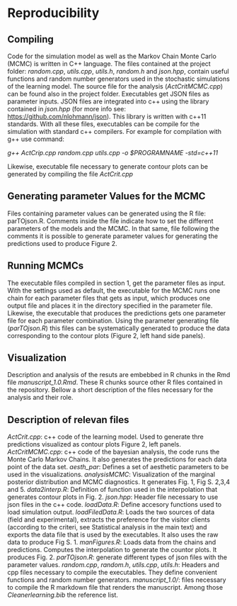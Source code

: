 # Reproducibility 

## Compiling 
Code for the simulation model as well as the Markov Chain Monte Carlo (MCMC)
is written in C++ language. The files contained at the project folder: 
*random.cpp*, *utils.cpp*, *utils.h*, *random.h* and *json.hpp*, 
contain useful functions and random number generators used in the
stochastic simulations of the learning model. The source file for the 
analysis (*ActCritMCMC.cpp*) can be found also in the project folder.
Executables get JSON files as parameter inputs. JSON files are
integrated into c++ using the library contained in *json.hpp* (for more info see:
https://github.com/nlohmann/json). This library is written with c++11 
standards. With all these files, executables can be compile for the simulation 
with standard c++ compilers. For example for compilation with g++ use command:

_g++ ActCrip.cpp random.cpp utils.cpp -o $PROGRAMNAME -std=c++11_

Likewise, executable file necessary to generate contour plots can be generated
by compiling the file *ActCrit.cpp*

## Generating parameter Values for the MCMC
Files containing parameter values can be generated using the 
R file: parTOjson.R. Comments inside the file indicate how to set the different 
parameters of the models and the MCMC. In that same, file following the comments 
it is possible to generate parameter values for generating the predictions
used to produce Figure 2. 

## Running MCMCs
The executable files compiled in section 1, get the parameter files as input. 
With the settings used as default, the executable for the MCMC
runs one chain for each parameter files that gets as input,
which produces one output file and places it in the directory specified 
in the parameter file. Likewise, the executable that produces the predictions
gets one parameter file for each parameter combination. Using the 
parameter generating file (*parTOjson.R*) this files can be systematically 
generated to produce the data corresponding to the contour plots 
(Figure 2, left hand side panels). 

## Visualization
Description and analysis of the resuts are embebbed in R chunks in the 
Rmd file *manuscript_1.0.Rmd*. These R chunks source other R files contained
in the repository. Bellow a short description of the files necessary for the 
analysis and their role.

## Description of relevan files
*ActCrit.cpp*: c++ code of the learning model. Used to generate thre predictions
  visualized as contour plots Figure 2, left panels.
*ActCritMCMC.cpp*: c++ code of the bayesian analysis, the code runs the 
  Monte Carlo Markov Chains. It also generates the predictions for each data 
  point of the data set.
*aesth_par*: Defines a set of aesthetic parameters to be used in 
  the visualizations.
*analysisMCMC*: Visualization of the marginal posterior distribution and MCMC
  diagnostics. It generates Fig. 1, Fig S. 2,3,4 and 5. 
*data2interp.R*: Definition of function used in the interpolation that 
  generates contour plots in Fig. 2. 
*json.hpp*: Header file necessary to use json files in the c++ code.
*loadData.R*: Define accesory functions used to load simulation output.
*loadFiledData.R*: Loads the two sources of data (field and experimental),
  extracts the preference for the visitor clients (according to the
  criteri, see Statistical analysis in the main text) and exports the data 
  file that is used by the executables. It also uses the raw data to produce 
  Fig S. 1.
*manFigures.R*: Loads data from the chains and predictions. Computes the 
  interpolation to generate the countor plots. It produces Fig. 2.
*parTOjson.R*: generate different types of json files with the parameter values.
*random.cpp*, *random.h*, *utils.cpp*, *utils.h*: Headers and cpp files 
  necessary to compile the executables. They define convenient functions and
  random number generators. 
*manuscript_1.0/*: files necessary to compile the R markdown file that 
  renders the manuscript. Among those *Cleanerlearning.bib* the reference list.